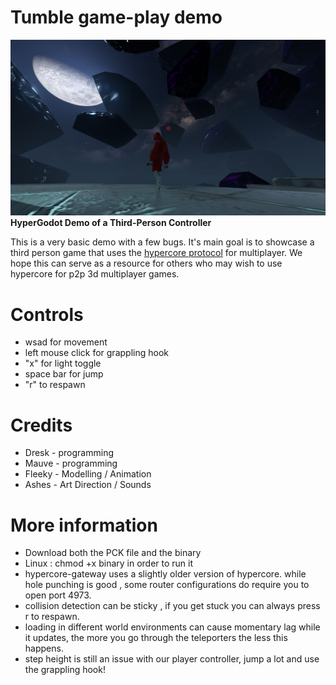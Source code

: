 # Tumble game-play demo
![tumble demo](tumble.jpg)
**HyperGodot Demo of a Third-Person Controller**

This is a very basic demo with a few bugs. It's main goal is to showcase a third person game that uses the [hypercore protocol](https://hypercore-protocol.org/) for multiplayer. We hope this can serve as a resource for others who may wish to use hypercore for p2p 3d multiplayer games.

# Controls
* wsad for movement 
* left mouse click for grappling hook 
* "x" for light toggle
* space bar for jump
* "r" to respawn

# Credits
* Dresk - programming 
* Mauve - programming 
* Fleeky - Modelling / Animation 
* Ashes - Art Direction / Sounds 

# More information
* Download both the PCK file and the binary 
* Linux : chmod +x binary in order to run it
* hypercore-gateway uses a slightly older version of hypercore. while hole punching is good , some router configurations do require you to open port 4973.
* collision detection can be sticky , if you get stuck you can always press r to respawn. 
* loading in different world environments can cause momentary lag while it updates, the more you go through the teleporters the less this happens. 
* step height is still an issue with our player controller, jump a lot and use the grappling hook!
